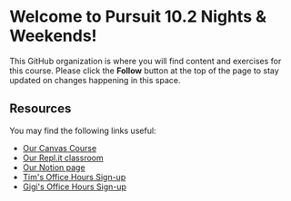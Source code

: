 
# Welcome to Pursuit 10.2 Nights & Weekends!

This GitHub organization is where you will find content and exercises for this course. Please click the **Follow** button at the top of the page to stay updated on changes happening in this space.

## Resources

You may find the following links useful:

- [Our Canvas Course](https://pursuit.instructure.com/courses/28)
- [Our Repl.it classroom](https://replit.com/team/10-2-pursuit)
- [Our Notion page](https://www.notion.so/joinpursuit/Homepage-10-2-14e834cd0122450d9e35a22ad0497f5b)
- [Tim's Office Hours Sign-up](https://calendly.com/tim-pursuit/tim-s-office-hours?month=2023-03)
- [Gigi's Office Hours Sign-up]()
